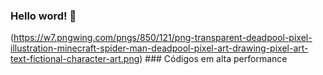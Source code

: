 ### Hello word! 👋

(https://w7.pngwing.com/pngs/850/121/png-transparent-deadpool-pixel-illustration-minecraft-spider-man-deadpool-pixel-art-drawing-pixel-art-text-fictional-character-art.png) ### Códigos em alta performance



<!-- Isto é um comentário
**GitVito/GitVito** is a ✨ _special_ ✨ repository because its `README.md` (this file) appears on your GitHub profile.

Here are some ideas to get you started:

- 🔭 I’m currently working on ...
- 🌱 I’m currently learning ...
- 👯 I’m looking to collaborate on ...
- 🤔 I’m looking for help with ...
- 💬 Ask me about ...
- 📫 How to reach me: ...
- 😄 Pronouns: ...
- ⚡ Fun fact: ...
-->
